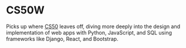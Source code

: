 # CS50WPicks up where [CS50](/wiki/CS50) leaves off, diving more deeply into the design and implementation of web apps with Python, JavaScript, and SQL using frameworks like Django, React, and Bootstrap.